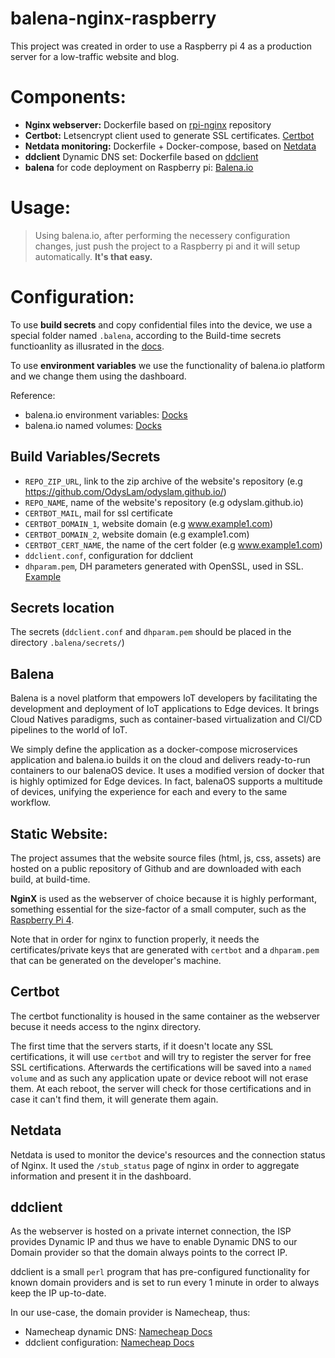 # balena-nginx-raspberry

This project was created in order to use a Raspberry pi 4 as a production server for a low-traffic website and blog. 

# Components:
- **Nginx webserver:** Dockerfile based on [rpi-nginx](https://github.com/Tob1asDocker/rpi-nginx) repository
- **Certbot:** Letsencrypt client used to generate SSL certificates. [Certbot](https://certbot.eff.org/)
- **Netdata monitoring:** Dockerfile + Docker-compose, based on [Netdata](https://github.com/netdata/netdata)
- **ddclient** Dynamic DNS set: Dockerfile based on [ddclient](https://github.com/ddclient/ddclient)
- **balena** for code deployment on Raspberry pi: [Balena.io](https://balena.io)

# Usage:


>Using balena.io, after performing the necessery configuration changes, just push the project to a Raspberry pi and it will setup automatically. **It's that easy.**

# Configuration:

To use **build secrets** and copy confidential files into the device, we use a special folder named `.balena`, according to the Build-time secrets functioanlity as illusrated in the [docs](https://www.balena.io/docs/learn/deploy/deployment/#build-time-secrets-and-variables).

To use **environment variables** we use the functionality of balena.io platform and we change them using the dashboard.

Reference:
 - balena.io environment variables: [Docks](https://www.balena.io/docs/learn/manage/serv-vars/)
 - balena.io named volumes: [Docks](https://www.balena.io/docs/learn/develop/multicontainer/#named-volumes)

## Build Variables/Secrets
  - `REPO_ZIP_URL`, link to the zip archive of the website's repository (e.g  https://github.com/OdysLam/odyslam.github.io/)
  - `REPO_NAME`, name of the website's repository (e.g odyslam.github.io)
  - `CERTBOT_MAIL`, mail for ssl certificate
  - `CERTBOT_DOMAIN_1`, website domain (e.g www.example1.com)
  - `CERTBOT_DOMAIN_2`, website domain (e.g example1.com)
  - `CERTBOT_CERT_NAME`, the name of the cert folder (e.g www.example1.com)
  - `ddclient.conf`, configuration for ddclient 
  - `dhparam.pem`, DH parameters generated with OpenSSL, used in SSL. [Example](https://scaron.info/blog/improve-your-nginx-ssl-configuration.html)

## Secrets location

The secrets (`ddclient.conf` and `dhparam.pem` should be placed in the directory `.balena/secrets/`)

## Balena

Balena is a novel platform that empowers IoT developers by facilitating the development and deployment of IoT applications to Edge devices. It brings Cloud Natives paradigms, such as container-based virtualization and CI/CD pipelines to the world of IoT.

We simply define the application as a docker-compose microservices application and balena.io builds it on the cloud and delivers ready-to-run containers to our balenaOS device. It uses a modified version of docker that is highly optimized for Edge devices. In fact, balenaOS supports a multitude of devices, unifying the experience for each and every to the same workflow.

## Static Website:

The project assumes that the website source files (html, js, css, assets) are hosted on a public repository of Github and are downloaded with each build, at build-time. 

**NginX** is used as the webserver of choice because it is highly performant, something essential for the size-factor of a small computer, such as the [Raspberry Pi 4](https://www.raspberrypi.org/products/raspberry-pi-4-model-b/specifications/).

Note that in order for nginx to function properly, it needs the certificates/private keys that are generated with `certbot` and a `dhparam.pem` that can be generated on the developer's machine. 

## Certbot

The certbot functionality is housed in the same container as the webserver becuse it needs access to the nginx directory.

The first time that the servers starts, if it doesn't locate any SSL certifications, it will use `certbot` and will try to register the server for free SSL certifications. Afterwards the certifications will be saved into a `named volume` and as such any application upate or device reboot will not erase them. At each reboot, the server will check for those certifications and in case it can't find them, it will generate them again.

## Netdata

Netdata is used to monitor the device's resources and the connection status of Nginx. It used the `/stub_status` page of nginx in order to aggregate information and present it in the dashboard.

## ddclient


As the webserver is hosted on a private internet connection, the ISP provides Dynamic IP and thus we have to enable Dynamic DNS to our Domain provider so that the domain always points to the correct IP. 

ddclient is a small `perl` program that has pre-configured functionality for known domain providers and is set to run every 1 minute in order to always keep the IP up-to-date.

In our use-case, the domain provider is Namecheap, thus:

- Namecheap dynamic DNS: [Namecheap Docs](https://www.namecheap.com/support/knowledgebase/subcategory/11/dynamic-dns/)
- ddclient configuration: [Namecheap Docs](https://www.namecheap.com/support/knowledgebase/article.aspx/583/11/how-do-i-configure-ddclient)




